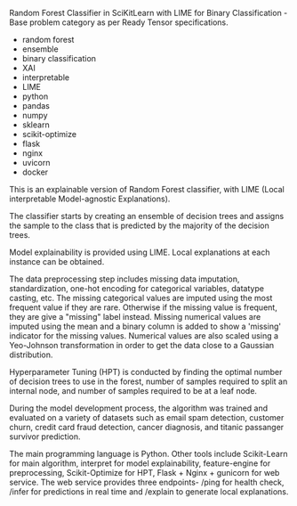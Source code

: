 Random Forest Classifier in SciKitLearn with LIME for Binary Classification - Base problem category as per Ready Tensor specifications.

- random forest
- ensemble
- binary classification
- XAI
- interpretable
- LIME
- python
- pandas
- numpy
- sklearn
- scikit-optimize
- flask
- nginx
- uvicorn
- docker

This is an explainable version of Random Forest classifier, with LIME (Local interpretable Model-agnostic Explanations).

The classifier starts by creating an ensemble of decision trees and assigns the sample to the class that is predicted by the majority of the decision trees.

Model explainability is provided using LIME. Local explanations at each instance can be obtained.

The data preprocessing step includes missing data imputation, standardization, one-hot encoding for categorical variables, datatype casting, etc. The missing categorical values are imputed using the most frequent value if they are rare. Otherwise if the missing value is frequent, they are give a "missing" label instead. Missing numerical values are imputed using the mean and a binary column is added to show a 'missing' indicator for the missing values. Numerical values are also scaled using a Yeo-Johnson transformation in order to get the data close to a Gaussian distribution.

Hyperparameter Tuning (HPT) is conducted by finding the optimal number of decision trees to use in the forest, number of samples required to split an internal node, and number of samples required to be at a leaf node.

During the model development process, the algorithm was trained and evaluated on a variety of datasets such as email spam detection, customer churn, credit card fraud detection, cancer diagnosis, and titanic passanger survivor prediction.

The main programming language is Python. Other tools include Scikit-Learn for main algorithm, interpret for model explainability, feature-engine for preprocessing, Scikit-Optimize for HPT, Flask + Nginx + gunicorn for web service. The web service provides three endpoints- /ping for health check, /infer for predictions in real time and /explain to generate local explanations.
